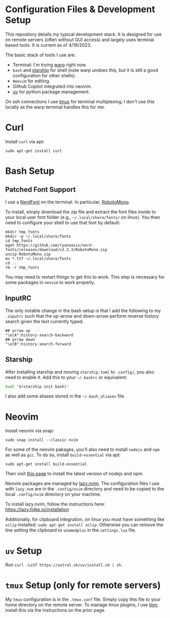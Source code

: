 # Configuration Files & Development Setup
This repository details my typical development stack. It is designed for use on remote servers (often without
GUI access) and largely uses terminal based tools. It is current as of 4/19/2023.

The basic stack of tools I use are:
  * Terminal: I'm trying [warp](https://www.warp.dev/) right now.
  * `bash` and [starship](https://starship.rs/) for shell (note warp undoes this, but it is still a good
    configuration for other shells).
  * `Neovim` for editing.
  * Github Copilot integrated into neovim.
  * [uv](https://docs.astral.sh/uv/getting-started/installation/) for python package management.

On ssh connections I use [tmux](https://github.com/tmux/tmux/wiki) for terminal multiplexing; I don't use this
locally as the warp terminal handles this for me.

# Curl
Install `curl` via apt:
```
sudo apt-get install curl
```

# Bash Setup
## Patched Font Support
I use a [NerdFont](https://www.nerdfonts.com/#home) on the terminal. In particular,
[RobotoMono](https://github.com/ryanoasis/nerd-fonts/releases/download/v2.3.3/RobotoMono.zip).

To install, simply download the zip file and extract the font files inside to your local user font folder
(e.g., `~/.local/share/fonts/` on linux). You then need to configure your shell to use that font by default:

```
mkdir tmp_fonts
mkdir -p ~/.local/share/fonts
cd tmp_fonts
wget https://github.com/ryanoasis/nerd-fonts/releases/download/v2.3.3/RobotoMono.zip
unzip RobotoMono.zip
mv *.ttf ~/.local/share/fonts
cd ..
rm -r tmp_fonts
```

You may need to restart things to get this to work. This step is necessary for some packages in `neovim` to work properly.

## InputRC
The only notable change in the bash setup is that I add the following to my `.inputrc` such that the up-arrow
and down-arrow perform reverse history search given the text currently typed.
```
## arrow up
"\e[A":history-search-backward
## arrow down
"\e[B":history-search-forward
```

## Starship
After installing starship and moving `starship.toml` to `.config/`, you also need to enable it. Add this to
your `~/.bashrc` or equivalent:

```bash
eval "$(starship init bash)"
```

I also add some aliases stored in the `~/.bash_aliases` file.

# Neovim
Install neovim via snap:
```
sudo snap install --classic nvim
```

For some of the neovim pakages, you'll also need to install `nodejs` and `npm` as well as `gcc`. To do so,
install `build-essential` via apt:
```
sudo apt-get install build-essential
```

Then visit [this page](https://nodejs.org/en/download/) to install the latest version of nodejs and npm.

Neovim packages are managed by [lazy.nvim](https://github.com/folke/lazy.nvim). The configuration files I use
with `lazy.nvm` are in the `.config/nvim` directory and need to be copied to the local `.config/nvim`
directory on your machine.

To install lazy.nvim, follow the instructions here: https://lazy.folke.io/installation

Additionally, for clipboard integration, on linux you must have something like `xclip` installed: `sudo apt-get
install xclip`. Otherwise you can remove the line setting the clipboard to `unamedplus` in the `settings.lua`
file.

# `uv` Setup
Run `curl -LsSf https://astral.sh/uv/install.sh | sh`.

# `tmux` Setup (only for remote servers)
My `tmux` configuration is in the `.tmux.conf` file. Simply copy this file to your home directory on the
remote server. To manage tmux plugins, I use [tpm](https://github.com/tmux-plugins/tpm); install this via the
instructions on the prior page.
